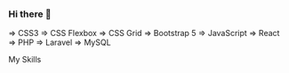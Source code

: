 ### Hi there 👋
=> CSS3
=> CSS Flexbox
=> CSS Grid
=> Bootstrap 5
=> JavaScript
=> React
=> PHP
=> Laravel
=> MySQL
<!--
**ab-siddiq/ab-siddiq** is a ✨ _special_ ✨ repository because its `README.md` (this file) appears on your GitHub profile.

Here are some ideas to get you started:

- 🔭 I’m currently working on ...
- 🌱 I’m currently learning ...
- 👯 I’m looking to collaborate on ...
- 🤔 I’m looking for help with ...
- 💬 Ask me about ...
- 📫 How to reach me: ...
- 😄 Pronouns: ...
- ⚡ Fun fact: ...
-->
My Skills
  
  
 
  
  
  
  
  
  
  
